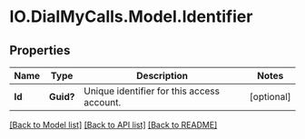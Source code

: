 # IO.DialMyCalls.Model.Identifier
## Properties

Name | Type | Description | Notes
------------ | ------------- | ------------- | -------------
**Id** | **Guid?** | Unique identifier for this access account. | [optional] 

[[Back to Model list]](../README.md#documentation-for-models) [[Back to API list]](../README.md#documentation-for-api-endpoints) [[Back to README]](../README.md)

